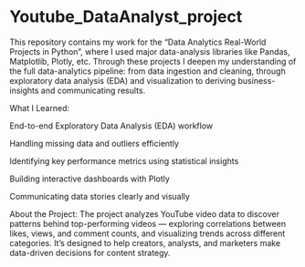# Youtube_DataAnalyst_project
This repository contains my work for the “Data Analytics Real-World Projects in Python”, where I used major data-analysis libraries like Pandas, Matplotlib, Plotly, etc.
Through these projects I deepen my understanding of the full data-analytics pipeline: from data ingestion and cleaning, through exploratory data analysis (EDA) and visualization to deriving business-insights and communicating results.

What I Learned:

End-to-end Exploratory Data Analysis (EDA) workflow

Handling missing data and outliers efficiently

Identifying key performance metrics using statistical insights

Building interactive dashboards with Plotly

Communicating data stories clearly and visually

About the Project:
The project analyzes YouTube video data to discover patterns behind top-performing videos — exploring correlations between likes, views, and comment counts, and visualizing trends across different categories.
It’s designed to help creators, analysts, and marketers make data-driven decisions for content strategy.
